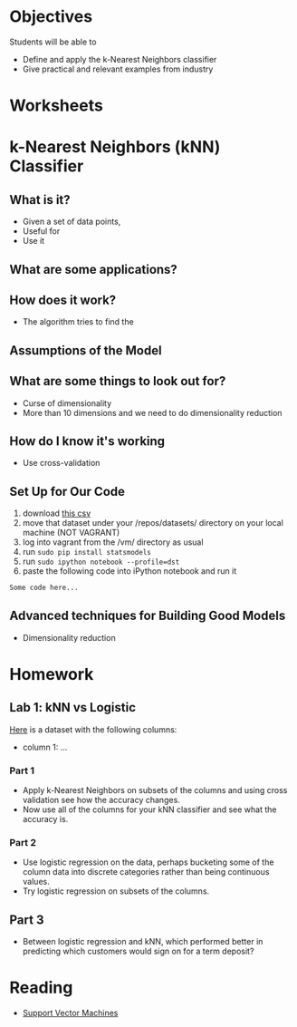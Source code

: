 # Objectives
Students will be able to
- Define and apply the k-Nearest Neighbors classifier
- Give practical and relevant examples from industry

# Worksheets

# k-Nearest Neighbors (kNN) Classifier
## What is it?
- Given a set of data points,
- Useful for
- Use it

## What are some applications?

## How does it work?
- The algorithm tries to find the

## Assumptions of the Model

## What are some things to look out for?
- Curse of dimensionality
- More than 10 dimensions and we need to do dimensionality reduction

## How do I know it's working
- Use cross-validation

## Set Up for Our Code
1. download [this csv]()
2. move that dataset under your /repos/datasets/ directory on your local machine (NOT VAGRANT)
3. log into vagrant from the /vm/ directory as usual
4. run `sudo pip install statsmodels`
5. run `sudo ipython notebook --profile=dst`
6. paste the following code into iPython notebook and run it

```python
Some code here...
```

## Advanced techniques for Building Good Models
- Dimensionality reduction

# Homework
## Lab 1: kNN vs Logistic
[Here]() is a dataset with the following columns:
- column 1: ...

### Part 1
- Apply k-Nearest Neighbors on subsets of the columns and using cross validation see how the accuracy changes.
- Now use all of the columns for your kNN classifier and see what the accuracy is.

### Part 2
- Use logistic regression on the data, perhaps bucketing some of the column data into discrete categories rather than being continuous values.
- Try logistic regression on subsets of the columns.

## Part 3
- Between logistic regression and kNN, which performed better in predicting which customers would sign on for a term deposit?

# Reading
- [Support Vector Machines]()
